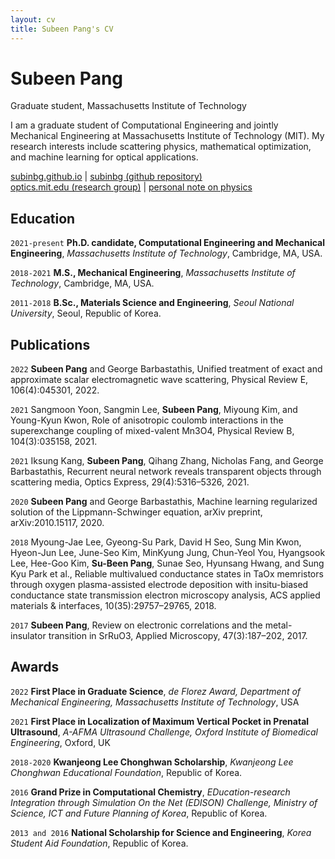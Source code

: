 ```yaml
---
layout: cv
title: Subeen Pang's CV
---
```

# Subeen Pang
Graduate student, Massachusetts Institute of Technology

I am a graduate student of Computational Engineering and jointly Mechanical Engineering at Massachusetts Institute of Technology (MIT). My research interests include scattering physics, mathematical optimization, and machine learning for optical applications.<br/>

<div id="webaddress">
  <a href="https://subinbg.github.io"><i class="fas fa-home"></i> subinbg.github.io</a> | 
  <a href="https://github.com/subinbg"><i class="fab fa-github"></i> subinbg (github repository)</a><br/>
  <a href="http://optics.mit.edu"><i class="fas fa-users"></i> optics.mit.edu (research group)</a> |
  <a href="https://www.overleaf.com/read/zqcxjwjwccsm"><i class="fas fa-users"></i> personal note on physics</a>
</div> 


## Education

`2021-present`
**Ph.D. candidate, Computational Engineering and Mechanical Engineering**, *Massachusetts Institute of Technology*, Cambridge, MA, USA.

`2018-2021`
**M.S., Mechanical Engineering**, *Massachusetts Institute of Technology*, Cambridge, MA, USA.

`2011-2018`
**B.Sc., Materials Science and Engineering**, *Seoul National University*, Seoul, Republic of Korea.


## Publications

`2022`
**Subeen Pang** and George Barbastathis, Unified treatment of exact and approximate scalar electromagnetic wave scattering, Physical Review E, 106(4):045301, 2022.

`2021`
Sangmoon Yoon, Sangmin Lee, **Subeen Pang**, Miyoung Kim, and Young-Kyun Kwon,  Role of anisotropic coulomb interactions in the superexchange coupling of mixed-valent Mn3O4, Physical Review B, 104(3):035158, 2021.

`2021`
Iksung Kang, **Subeen Pang**, Qihang Zhang, Nicholas Fang, and George Barbastathis, Recurrent neural network reveals transparent objects through scattering media, Optics Express, 29(4):5316–5326, 2021.

`2020`
**Subeen Pang** and George Barbastathis, Machine learning regularized solution of the Lippmann-Schwinger equation, arXiv preprint, arXiv:2010.15117, 2020.

`2018`
Myoung-Jae Lee, Gyeong-Su Park, David H Seo, Sung Min Kwon, Hyeon-Jun Lee, June-Seo Kim, MinKyung Jung, Chun-Yeol You, Hyangsook Lee, Hee-Goo Kim, **Su-Been Pang**, Sunae Seo, Hyunsang Hwang, and Sung Kyu Park et al.,  Reliable multivalued conductance states in TaOx memristors through oxygen plasma-assisted electrode deposition with insitu-biased conductance state transmission electron microscopy analysis, ACS applied materials & interfaces, 10(35):29757–29765, 2018.

`2017`
**Subeen Pang**, Review on electronic correlations and the metal-insulator transition in SrRuO3, Applied Microscopy, 47(3):187–202, 2017.


## Awards

`2022`
**First Place in Graduate Science**, *de Florez Award, Department of Mechanical Engineering, Massachusetts Institute of Technology*, USA

`2021`
**First Place in Localization of Maximum Vertical Pocket in Prenatal Ultrasound**, *A-AFMA Ultrasound Challenge, Oxford Institute of Biomedical Engineering*, Oxford, UK

`2018-2020`
**Kwanjeong Lee Chonghwan Scholarship**, *Kwanjeong Lee Chonghwan Educational Foundation*, Republic of Korea.

`2016`
**Grand Prize in Computational Chemistry**, *EDucation-research Integration through Simulation On the Net (EDISON) Challenge, Ministry of Science, ICT and Future Planning of Korea*, Republic of Korea.

`2013 and 2016` 
**National Scholarship for Science and Engineering**, *Korea Student Aid Foundation*, Republic of Korea.






<!--
## Publications

 A list is also available [online](http://scholar.google.co.uk/citations?user=LTOTl0YAAAAJ) 

### Journals

`1669`
Newton Sir I, De analysi per æquationes numero terminorum infinitas. 

`1669`
Lectiones opticæ.

etc. etc. etc.

### Patents

`2012`
Infinitesimal calculus for solutions to physics problems, [SMBC](http://www.techdirt.com/articles/20121011/09312820678/if-patents-had-been-around-time-newton.shtml) patent 001


## Occupation

`1600`
__Royal Mint__, London

- Warden
- Minted coins

`1600`
__Lucasian professor of Mathematics__, Cambridge University -->



<!-- ### Footer

Last updated: May 2013 -->


